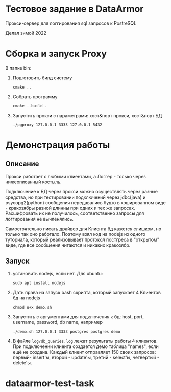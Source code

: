# Тестовое задание в DataArmor
Прокси-сервер для логгирования sql запросов к PostreSQL

Делал зимой 2022

# Сборка и запуск Proxy

В папке bin:

1. Подготовить билд систему

    `cmake ..` 

2. Собрать программу

    `cmake --build .`

3. Запустить прокси с параметрами: хост&порт прокси, хост&порт БД

    `./pgproxy 127.0.0.1 3333 127.0.0.1 5432`


# Демонстрация работы

## Описание
Прокси работает с любыми клиентами, а Логгер - только через нижеописанный костыль.

Подключение к БД через прокси можно осуществлять через разные средства, но при тестировании подключений через jdbc(java) и psycopg2(python) сообщения передавались будто в хэшированном виде - кракозябры разной длинны при одних и тех же запросах.
Расшифровать их не получилось, соответственно запросы для логгирования не вычленялись.

Самостоятельно писать драйвер для Клиента бд кажется слишком, но только так оно работало.
Поэтому взял код на nodejs из одного туториала, который реализовывает протокол постгреса в "открытом" виде, где все сообщения читаются и никаких кракозябр.

## Запуск
1. установить nodejs, если нет. Для ubuntu: 

    `sudo apt install nodejs`

2. Дать права на запуск bash скрипта, который запускает 4 Клиентов бд на nodejs

    `chmod u+x demo.sh`

3. Запустить с аргументами для подключения к бд: host, port, username, password, db name, например

    `./demo.sh 127.0.0.1 3333 postgres postgres demo`


4. В файле `log/db_queries.log` лежат результаты работы 4 клиентов. 
При подключении клиента создается демо таблица "names", если ещё не создана.
Каждый клиент отправляет 150 своих запросов: первый- insert'ы, второй - update'ы, третий - select'ы, четвертый - delete'ы. 
# dataarmor-test-task
